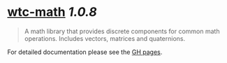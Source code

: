 # [wtc-math](https://github.com/wethegit/wtc-math#readme) _1.0.8_

> A math library that provides discrete components for common math operations. Includes vectors, matrices and quaternions.

For detailed documentation please see the [GH pages](https://wethegit.github.io/wtc-math/).
